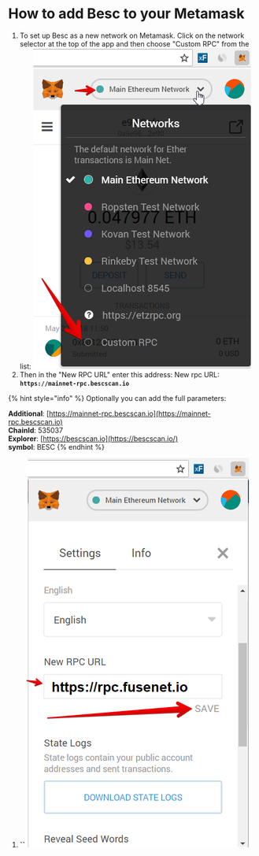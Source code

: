 # How to add Besc to your Metamask

1. To set up Besc as a new network on Metamask. Click on the network selector at the top of the app and then choose "Custom RPC" from the list:   ![](.gitbook/assets/etz1%20%281%29.png)  
2. Then in the "New RPC URL" enter this address: New rpc URL: **`https://mainnet-rpc.bescscan.io`**

{% hint style="info" %}
Optionally you can add the full parameters:

**Additional**: [https://mainnet-rpc.bescscan.io](https://mainnet-rpc.bescscan.io)  
**ChainId**: 535037  
**Explorer**: [https://bescscan.io](https://bescscan.io/)  
**symbol**: BESC
{% endhint %}

1. **\`\`**![](.gitbook/assets/ez2.png)

